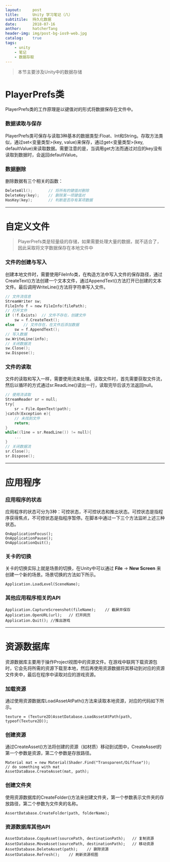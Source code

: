 ```yaml
---
layout:     post
title:      Unity 学习笔记（八）
subtitile:  持久化数据
date:       2018-07-16
anthor:     hatcherTang
header-img: img/post-bg-ios9-web.jpg
catalog:    true
tags:
    - unity
    - 笔记
    - 数据存取
---
```


>本节主要涉及Unity中的数据存储

# PlayerPrefs类
PlayerPrefs类的工作原理是以键值对的形式将数据保存在文件中。

### 数据读取与保存
PlayerPrefs类可保存与读取3种基本的数据类型:Float、Int和String。存取方法类似，通过set<变量类型>(key, value)来保存，通过get<变量类型>(key, defaultValue)来读取数据。需要注意的是，当调用get方法而通过对应的key没有读取到数据时，会返回defaultValue。

### 数据删除
删除数据有三个相关的函数：
```C
DeleteAll();       // 将所有的键值对删除
DeleteKey(key);    // 删除某一项键值对
HasKey(key);       // 判断是否存有某项数据
```

----

# 自定义文件
> PlayerPrefs类是轻量级的存储，如果需要处理大量的数据，就不适合了，因此采取将文字数据保存在本地文件中

### 文件的创建与写入
创建本地文件时，需要使用FileInfo类，在构造方法中写入文件的保存路径，通过CreateText()方法创建一个文本文件，通过AppendText()方法打开已创建的文本文件。最后调用WriteLine()方法将字符串写入文件。
```C
// 文件流信息
StreamWriter sw;
FileInfo f = new FileInfo(filePath);
// 打开文件
if (!f.Exists)  // 文件不存在，创建文件
    sw = f.CreateText();
else    // 文件存在，在文件后添加数据
    sw = f.AppendText();
// 写入数据
sw.WriteLine(info);
// 关闭数据流
sw.Close();
sw.Dispose();
```

### 文件的读取
文件的读取和写入一样，需要使用流来处理。读取文件时，首先需要获取文件流，然后以循环的方式通过sr.ReadLine()读出一行，读取完毕后该方法返回null。
```C
// 使用流读取
StreamReader sr = null;
try{
    sr = File.OpenText(path);
}catch(Exception e){
    // 未找到文件
    return;
}
while((line = sr.ReadLine()) != null){
    ...
}
// 关闭数据流
sr.Close();
sr.Dispose();
```

---

# 应用程序

### 应用程序的状态
应用程序的状态可分为3种：可控状态，不可控状态和推出状态。可控状态是指程序获得焦点，不可控状态是指程序暂停。在脚本中通过一下三个方法监听上述三种状态。
```
OnApplicationFocus();
OnApplicationPause();
OnApplicationQuit();
```

### 关卡的切换
关卡的切换实际上就是场景的切换，在Unity中可以通过 **File** -> **New Screen** 来创建一个新的场景。场景切换的方法如下所示。
```
Application.LoadLevel(SceneName);
```

### 其他应用程序相关的API
```
Application.CaptureScreenshot(fileName);    // 截屏并保存
Application.OpenURL(url);   // 打开网页
Application.Quit(); //推出游戏
```

---


# 资源数据库
资源数据库主要用于操作Project视图中的资源文件。在游戏中联网下载资源包时，它会先将所需的资源下载至本地，然后再使用资源数据将其移动到对应的资源文件夹中，最后在程序中读取对应的游戏资源。

### 加载资源
通过使用资源数据库LoadAssetAtPath()方法来读取本地资源，对应的代码如下所示。
```
texture = (Texture2D)AssetDatabase.LoadAssetAtPath(path, typeof(Texture2D));
```

### 创建资源
通过CreateAsset()方法将创建的资源（如材质）移动到试图中，CreateAsset的第一个参数是资源，第二个参数是存放路径。
```
Material mat = new Material(Shader.Find("Transparent/Diffuse"));
// do something with mat
AssetDataBase.CreateAsset(mat, path);
```

### 创建文件夹
使用资源数据库的CreateFolder()方法来创建文件夹，第一个参数表示文件夹的存放路径，第二个参数为文件夹的名称。
```
AssertDatabase.CreateFolder(path, folderName);
```

### 资源数据库其他API
```
AssetDatabase.CopyAsset(sourcePath, destinationPath);   // 复制资源
AssetDatabase.MoveAsset(sourcePath, destinationPath);   // 移动资源
AssetDatabase.DeleteAsset(path);    // 删除资源
AssetDatabase.Refresh();    // 刷新资源视图
```









